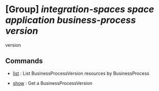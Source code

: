 # [Group] _integration-spaces space application business-process version_

version

## Commands

- [list](/Commands/integration-spaces/space/application/business-process/version/_list.md)
: List BusinessProcessVersion resources by BusinessProcess

- [show](/Commands/integration-spaces/space/application/business-process/version/_show.md)
: Get a BusinessProcessVersion

